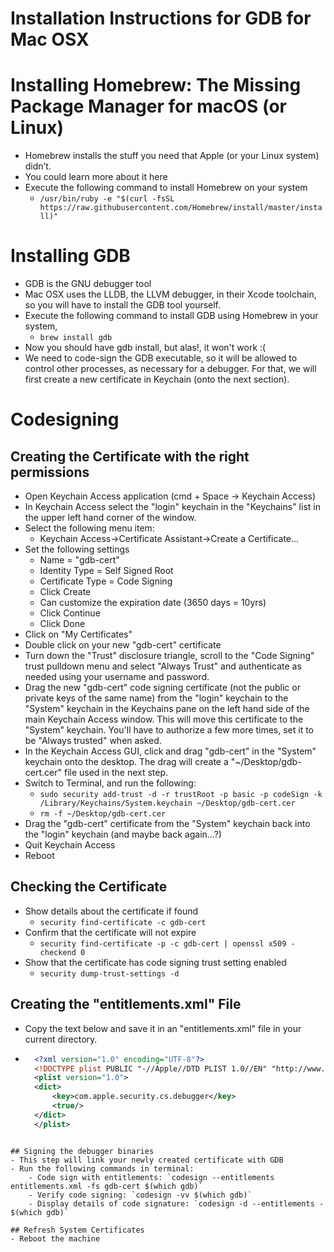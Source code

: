 # Installation Instructions for GDB for Mac OSX

# Installing Homebrew: The Missing Package Manager for macOS (or Linux)

- Homebrew installs the stuff you need that Apple (or your Linux system) didn’t.
- You could learn more about it here 
- Execute the following command to install Homebrew on your system
    - `/usr/bin/ruby -e "$(curl -fsSL https://raw.githubusercontent.com/Homebrew/install/master/install)"`

# Installing GDB

- GDB is the GNU debugger tool
- Mac OSX uses the LLDB, the LLVM debugger, in their Xcode toolchain, so you will have to install the GDB tool yourself.
- Execute the following command to install GDB using Homebrew in your system,
    - `brew install gdb`
- Now you should have gdb install, but alas!, it won't work :(
- We need to code-sign the GDB executable, so it will be allowed to control other processes, as necessary for a debugger. For that, we will first create a new certificate in Keychain (onto the next section). 

# Codesigning
## Creating the Certificate with the right permissions
- Open Keychain Access application (cmd + Space -> Keychain Access)
- In Keychain Access select the "login" keychain in the "Keychains"
  list in the upper left hand corner of the window.
- Select the following menu item:
    - Keychain Access->Certificate Assistant->Create a Certificate...
- Set the following settings
    - Name = "gdb-cert"
    - Identity Type = Self Signed Root
    - Certificate Type = Code Signing
    - Click Create
    - Can customize the expiration date (3650 days = 10yrs)
    - Click Continue
    - Click Done
- Click on "My Certificates"
- Double click on your new "gdb-cert" certificate
- Turn down the "Trust" disclosure triangle, scroll to the "Code Signing" trust pulldown menu and select "Always Trust" and authenticate as needed using your username and password.
- Drag the new "gdb-cert" code signing certificate (not the public or private keys of the same name) from the "login" keychain to the "System" keychain in the Keychains pane on the left hand side of the main Keychain Access window. This will move this certificate to the "System" keychain. You'll have to authorize a few more times, set it to be "Always trusted" when asked.
- In the Keychain Access GUI, click and drag "gdb-cert" in the "System" keychain onto the desktop. The drag will create a "~/Desktop/gdb-cert.cer" file used in the next step.
- Switch to Terminal, and run the following:
    - `sudo security add-trust -d -r trustRoot -p basic -p codeSign -k /Library/Keychains/System.keychain ~/Desktop/gdb-cert.cer`
    - `rm -f ~/Desktop/gdb-cert.cer`
- Drag the "gdb-cert" certificate from the "System" keychain back into the "login" keychain (and maybe back again...?)
- Quit Keychain Access
- Reboot

## Checking the Certificate
- Show details about the certificate if found
    - `security find-certificate -c gdb-cert`
- Confirm that the certificate will not expire
    - `security find-certificate -p -c gdb-cert | openssl x509 -checkend 0`
- Show that the certificate has code signing trust setting enabled
    - `security dump-trust-settings -d`

## Creating the "entitlements.xml" File
- Copy the text below and save it in an "entitlements.xml" file in your current directory.
- ```xml
    <?xml version="1.0" encoding="UTF-8"?>
    <!DOCTYPE plist PUBLIC "-//Apple//DTD PLIST 1.0//EN" "http://www.apple.com/DTDs/PropertyList-1.0.dtd">
    <plist version="1.0">
    <dict>
        <key>com.apple.security.cs.debugger</key>
        <true/>
    </dict>
    </plist>
```

## Signing the debugger binaries
- This step will link your newly created certificate with GDB
- Run the following commands in terminal:
    - Code sign with entitlements: `codesign --entitlements entitlements.xml -fs gdb-cert $(which gdb)`
    - Verify code signing: `codesign -vv $(which gdb)`
    - Display details of code signature: `codesign -d --entitlements - $(which gdb)`

## Refresh System Certificates
- Reboot the machine
